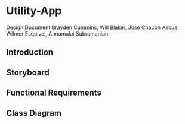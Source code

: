 # Utility-App
Design Document 
Brayden Cummins, Will Blaker, Jose Chacon Ascue, Wilmer Esquivel, Annamalai Subramanian

## Introduction

## Storyboard

## Functional Requirements

## Class Diagram
